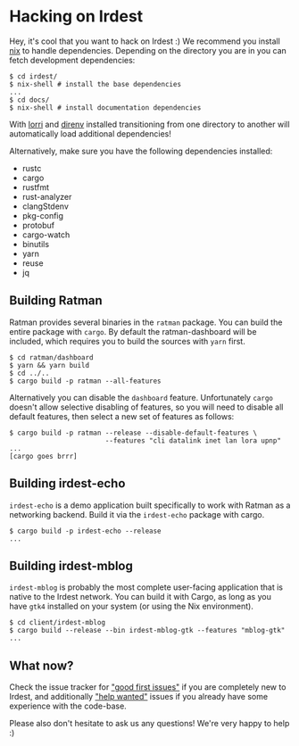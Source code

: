 # Hacking on Irdest

Hey, it's cool that you want to hack on Irdest :) We recommend you  install [nix](https://nixos.org) to handle dependencies.  Depending on  the directory you are in you can fetch development dependencies:

```console
$ cd irdest/
$ nix-shell # install the base dependencies
...
$ cd docs/
$ nix-shell # install documentation dependencies
```

With [lorri] and [direnv] installed transitioning from one directory  to another will automatically load additional dependencies!

[lorri]: https://github.com/target/lorri
[direnv]: https://direnv.net/

Alternatively, make sure you have the following dependencies installed:

- rustc
- cargo
- rustfmt
- rust-analyzer
- clangStdenv
- pkg-config
- protobuf 
- cargo-watch
- binutils
- yarn
- reuse
- jq


## Building Ratman

Ratman provides several binaries in the `ratman` package.  You can build the entire package with `cargo`.  By default the ratman-dashboard will be included, which requires you to build the sources with `yarn` first.

```console
$ cd ratman/dashboard
$ yarn && yarn build
$ cd ../..
$ cargo build -p ratman --all-features
```

Alternatively you can disable the `dashboard` feature.  Unfortunately `cargo` doesn't allow selective disabling of features, so you will need to disable all default features, then select a new set of features as follows:

```console
$ cargo build -p ratman --release --disable-default-features \
                        --features "cli datalink inet lan lora upnp"
...
[cargo goes brrr]
```


## Building irdest-echo

`irdest-echo` is a demo application built specifically to work with Ratman as a networking backend.  Build it via the `irdest-echo` package with cargo.

```console
$ cargo build -p irdest-echo --release
...
```


## Building irdest-mblog

`irdest-mblog` is probably the most complete user-facing application that is native to the Irdest network.  You can build it with Cargo, as long as you have `gtk4` installed on your system (or using the Nix environment).

```console
$ cd client/irdest-mblog
$ cargo build --release --bin irdest-mblog-gtk --features "mblog-gtk"
...
```

## What now?

Check the issue tracker for ["good first issues"](https://git.irde.st/we/irdest/-/issues/?sort=created_date&state=opened&label_name%5B%5D=L%3A%20good%20first%20issue&first_page_size=20) if you are completely new to Irdest, and additionally ["help wanted"](https://git.irde.st/we/irdest/-/issues/?sort=created_date&state=opened&label_name%5B%5D=L%3A%20help%20wanted&first_page_size=20) issues if you already have some experience with the code-base.

Please also don't hesitate to ask us any questions!  We're very happy to help :)
